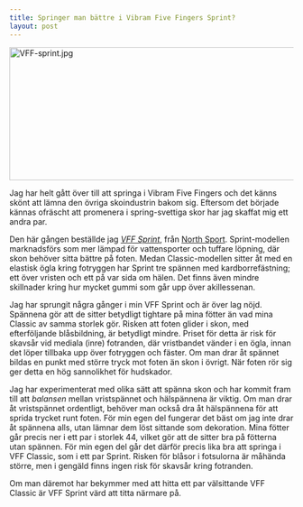 ```yaml
---
title: Springer man bättre i Vibram Five Fingers Sprint?
layout: post
---
```


<img src="http://swedishpixels.com/bilder/VFF-sprint.jpg" alt="VFF-sprint.jpg" border="0" width="590" height="236" />

Jag har helt gått över till att springa i Vibram Five Fingers och det känns skönt att lämna den övriga skoindustrin bakom sig. Eftersom det började kännas ofräscht att promenera i spring-svettiga skor har jag skaffat mig ett andra par.

Den här gången beställde jag [*VFF Sprint*][1], från [North Sport][2]. Sprint-modellen marknadsförs som mer lämpad för vattensporter och tuffare löpning, där skon behöver sitta bättre på foten. Medan Classic-modellen sitter åt med en elastisk ögla kring fotryggen har Sprint tre spännen med kardborrefästning; ett över vristen och ett på var sida om hälen. Det finns även mindre skillnader kring hur mycket gummi som går upp över akillessenan.

Jag har sprungit några gånger i min VFF Sprint och är över lag nöjd. Spännena gör att de sitter betydligt tightare på mina fötter än vad mina Classic av samma storlek gör. Risken att foten glider i skon, med efterföljande blåsbildning, är betydligt mindre. Priset för detta är risk för skavsår vid mediala (inre) fotranden, där vristbandet vänder i en ögla, innan det löper tillbaka upp över fotryggen och fäster. Om man drar åt spännet bildas en punkt med större tryck mot foten än skon i övrigt. När foten rör sig ger detta en hög sannolikhet för hudskador.

Jag har experimenterat med olika sätt att spänna skon och har kommit fram till att *balansen* mellan vristspännet och hälspännena är viktig. Om man drar åt vristspännet ordentligt, behöver man också dra åt hälspännena för att sprida trycket runt foten. För min egen del fungerar det bäst om jag inte drar åt spännena alls, utan lämnar dem löst sittande som dekoration.
Mina fötter går precis ner i ett par i storlek 44, vilket gör att de sitter bra på fötterna utan spännen. För min egen del går det därför precis lika bra att springa i VFF Classic, som i ett par Sprint. Risken för blåsor i fotsulorna är måhända större, men i gengäld finns ingen risk för skavsår kring fotranden.

Om man däremot har bekymmer med att hitta ett par välsittande VFF Classic är VFF Sprint värd att titta närmare på.

[1]: http://www.vibramfivefingers.com/products/products_Sprint_m.cfm
[2]: http://www.northsport.se/
